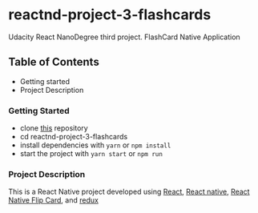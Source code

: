 # reactnd-project-3-flashcards
Udacity React NanoDegree third project.
FlashCard Native Application

## Table of Contents
* Getting started
* Project Description

### Getting Started
* clone [this](https://github.com/victoralfonsoperez/reactnd-project-3-flashcards) repository
* cd reactnd-project-3-flashcards
* install dependencies with `yarn` or `npm install`
* start the project with `yarn start` or `npm run`

### Project Description
This is a React Native project developed using [React](https://github.com/facebook/react/), [React native](https://facebook.github.io/react-native/), [React Native Flip Card](https://github.com/moschan/react-native-flip-card), and [redux](https://github.com/reactjs/redux/)
